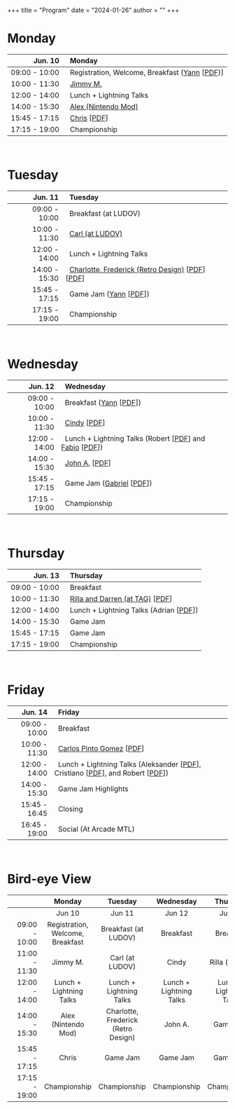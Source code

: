 +++
title = "Program"
date = "2024-01-26"
author = ""
+++

# Monday

| Jun. 10 | &nbsp; Monday |
|---:|:---|
| 09:00 - 10:00 | &nbsp; Registration, Welcome, Breakfast ([Yann](/organisers/) [[PDF](/Presentations/240610a%20-%20Welcome.pdf))] |
| 10:00 - 11:30 | &nbsp; [Jimmy M.](/details/) |
| 12:00 - 14:00 | &nbsp; Lunch + Lightning Talks |
| 14:00 - 15:30 | &nbsp; [Alex (Nintendo Mod)](/details/) |
| 15:45 - 17:15 | &nbsp; [Chris](/details/) [[PDF](/Presentations/240610b%20-%20Chris%20-%20Before%20there%20were%20any%20Video%20Games.pdf)] |
| 17:15 - 19:00 | &nbsp; Championship |

<br/>

# Tuesday

| Jun. 11 | &nbsp; Tuesday |
|---:|:---|
| 09:00 - 10:00 | &nbsp; Breakfast (at LUDOV) |
| 10:00 - 11:30 | &nbsp; [Carl (at LUDOV)](/details/) |
| 12:00 - 14:00 | &nbsp; Lunch + Lightning Talks |
| 14:00 - 15:30 | &nbsp; [Charlotte, Frederick (Retro Design)](/details/) [[PDF](/Presentations/240611c%20-%20Charlotte%20-%20Low-tech%20by%20Design_%20Using%20Retro%20Tools%20for%20Green%20Game%20Dev.pdf)] [[PDF](/Presentations/240611b%20-%20Frédérick%20-%20Haunted%20Vertices%20and%20Low%20Poly%20Frights.pdf)] |
| 15:45 - 17:15 | &nbsp; Game Jam ([Yann](/organisers/) [[PDF](/Presentations/240611d%20-%20Yann%20-%20Retro%20Development_%20Alternatives%20and%20Constraints.pdf)]) |
| 17:15 - 19:00 | &nbsp; Championship |

<br/>

# Wednesday

| Jun. 12 | &nbsp; Wednesday |
|---:|:---|
| 09:00 - 10:00 | &nbsp; Breakfast ([Yann](/organisers/) [[PDF](/Presentations/240612a%20-%20Announcements.pdf)]) |
| 10:00 - 11:30 | &nbsp; [Cindy](/details/) [[PDF](/Presentations/240612b%20-%20Cindy%20-%20Jordan%20Mechner’s%20Canabalt.pdf)] |
| 12:00 - 14:00 | &nbsp; Lunch + Lightning Talks (Robert [[PDF](/Presentations/240612c%20-%20Robert%20-%20Computers%20and%20Games%20in%201980s%20GDR.pdf)] and [Fabio](/organisers/) [[PDF](/Presentations/240612d%20-%20Fabio%20-%20Challenges%20and%20Opportunities%20on%20Software%20Engineering%20for%20Computer%20Games.pdf)]) |
| 14:00 - 15:30 | &nbsp; [John A.](/details/) [[PDF](/Presentations/240612e%20-%20John%20-%20Archaeogaming%20-%20Computer%20Science%20Meets%20Archaeology.pdf)] |
| 15:45 - 17:15 | &nbsp; Game Jam ([Gabriel](/organisers/) [[PDF](/Presentations/240612f%20-%20Gabriel%20-%20How%20to%20make%20a%20piano%20in%20AMOS%20Basic%20(when%20you%20don't%20know%20AMOS%20Basic).pdf)]) |
| 17:15 - 19:00 | &nbsp; Championship |

<br/>

# Thursday

| Jun. 13 | &nbsp; Thursday |
|---:|:---|
| 09:00 - 10:00 | &nbsp; Breakfast |
| 10:00 - 11:30 | &nbsp; [Rilla and Darren (at TAG)](/details) [[PDF](/Presentations/240613a%20-%20Rilla%20and%20Darren%20-%20The%20Knot%20-%20Situating%20Old%20Games%20(Research).pdf)] |
| 12:00 - 14:00 | &nbsp; Lunch + Lightning Talks (Adrian [[PDF](/Presentations/240613b%20-%20Adrian%20-%20Tracing%20Programming%20Practices%20in%20the%201980ies.pdf)]) |
| 14:00 - 15:30 | &nbsp; Game Jam |
| 15:45 - 17:15 | &nbsp; Game Jam |
| 17:15 - 19:00 | &nbsp; Championship |

<br/>

# Friday

| Jun. 14 | &nbsp; Friday |
|---:|:---|
| 09:00 - 10:00 | &nbsp; Breakfast |
| 10:00 - 11:30 | &nbsp; [Carlos Pinto Gomez](/details/) [[PDF](/Presentations/240614a%20-%20Carlos%20-%20From%20Code%20Lines%20to%20Creative%20Leaps_%20The%20Evolution%20of%20Game%20Development.pdf)] |
| 12:00 - 14:00 | &nbsp; Lunch + Lightning Talks (Aleksander [[PDF](/Presentations/240614b%20-%20Aleksander%20-%20Narrative%20History%20I%20-%20Japanese%20and%20Western%20Roleplaying%20Games.pdf)], Cristiano [[PDF](/Presentations/240614c%20-%20Cristiano%20-%20Creativity%20Beyond%20Functionality%20-%20An%20Observational%20Study%20of%20Easter%20Eggs%20in%20Video%20Games.pdf)], and Robert [[PDF](/Presentations/240614d%20-%20Robert%20-%20Pinball!%20Physical%20Performance%20Play%20Machine%20between%20Skill%20and%20(a%20bit%20of)%20Luck.pdf)]) |
| 14:00 - 15:30 | &nbsp; Game Jam Highlights |
| 15:45 - 16:45 | &nbsp; Closing |
| 16:45 - 19:00 | &nbsp; Social (At Arcade MTL) |

<br/>

# Bird-eye View

| &nbsp;&nbsp;&nbsp;&nbsp;&nbsp;&nbsp;&nbsp;&nbsp;&nbsp;&nbsp;&nbsp;&nbsp;&nbsp;&nbsp; | Monday | Tuesday | Wednesday | Thursday | Friday |
|---:|:---:|:---:|:---:|:---:|:---:|
|  | Jun 10 | Jun 11 | Jun 12 | Jun 13 | Jun 14 |
| 09:00 - 10:00 | Registration, Welcome, Breakfast | Breakfast (at LUDOV) | Breakfast | Breakfast | Breakfast |
| 11:00 - 11:30 | Jimmy M. | Carl (at LUDOV) | Cindy | Rilla (at TAG) | Carlos Pinto Gomez |
| 12:00 - 14:00 | Lunch + Lightning Talks | Lunch + Lightning Talks | Lunch + Lightning Talks | Lunch + Lightning Talks | Lunch + Lightning Talks |
| 14:00 - 15:30 | Alex (Nintendo Mod) | Charlotte, Frederick (Retro Design) | John A. | Game Jam | Game Jam Highlights |
| 15:45 - 17:15 | Chris | Game Jam | Game Jam | Game Jam | Closing |
| 17:15 - 19:00 | Championship | Championship | Championship | Championship | Social (at Arcade MTL) |
